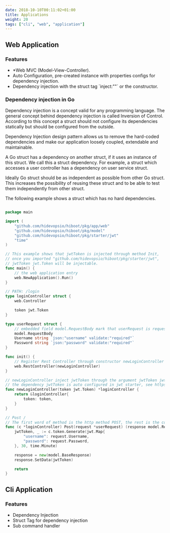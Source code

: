 ```yaml
---
date: 2018-10-10T00:11:02+01:00
title: Applications
weight: 20
tags: ["cli", "web", "application"]
---
```


## Web Application

### Features

* *Web MVC (Model-View-Controller).
* Auto Configuration, pre-created instance with properties configs for dependency injection.
* Dependency injection with the struct tag \`inject:""\` or the constructor.

### Dependency injection in Go

Dependency injection is a concept valid for any programming language. The general concept behind dependency injection is
called Inversion of Control. According to this concept a struct should not configure its dependencies statically but
should be configured from the outside.

Dependency Injection design pattern allows us to remove the hard-coded dependencies and make our application loosely
coupled, extendable and maintainable.

A Go struct has a dependency on another struct, if it uses an instance of this struct. We call this a struct dependency.
For example, a struct which accesses a user controller has a dependency on user service struct.

Ideally Go struct should be as independent as possible from other Go struct. This increases the possibility of reusing
these struct and to be able to test them independently from other struct.

The following example shows a struct which has no hard dependencies.

```go

package main

import (
	"github.com/hidevopsio/hiboot/pkg/app/web"
	"github.com/hidevopsio/hiboot/pkg/model"
	"github.com/hidevopsio/hiboot/pkg/starter/jwt"
	"time"
)

// This example shows that jwtToken is injected through method Init,
// once you imported "github.com/hidevopsio/hiboot/pkg/starter/jwt",
// jwtToken jwt.Token will be injectable.
func main() {
	// the web application entry
	web.NewApplication().Run()
}

// PATH: /login
type loginController struct {
	web.Controller

	token jwt.Token
}

type userRequest struct {
	// embedded field model.RequestBody mark that userRequest is request body
	model.RequestBody
	Username string `json:"username" validate:"required"`
	Password string `json:"password" validate:"required"`
}

func init() {
	// Register Rest Controller through constructor newLoginController
	web.RestController(newLoginController)
}

// newLoginController inject jwtToken through the argument jwtToken jwt.Token on constructor
// the dependency jwtToken is auto configured in jwt starter, see https://github.com/hidevopsio/hiboot/tree/master/pkg/starter/jwt
func newLoginController(token jwt.Token) *loginController {
	return &loginController{
		token: token,
	}
}

// Post /
// The first word of method is the http method POST, the rest is the context mapping
func (c *loginController) Post(request *userRequest) (response model.Response, err error) {
	jwtToken, _ := c.token.Generate(jwt.Map{
		"username": request.Username,
		"password": request.Password,
	}, 30, time.Minute)

	response = new(model.BaseResponse)
	response.SetData(jwtToken)

	return
}

```

## Cli Application

### Features

* Dependency Injection
* Struct Tag for dependency injection
* Sub command handler